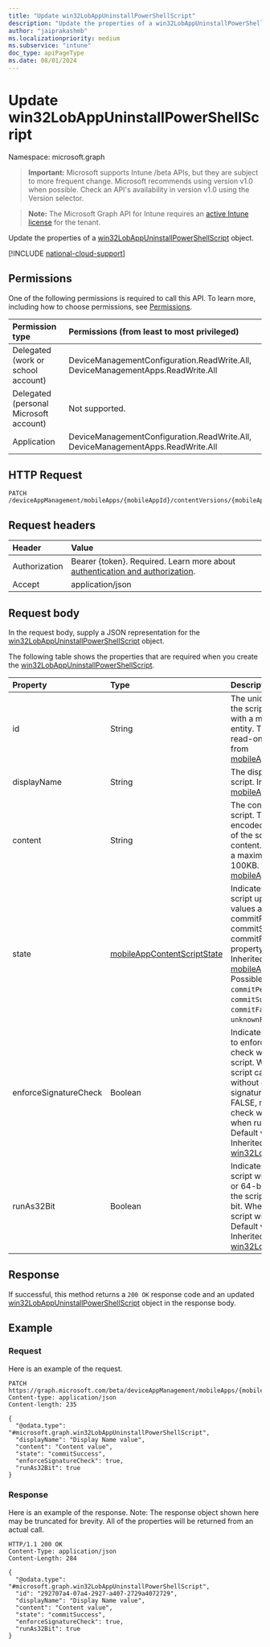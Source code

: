 ```yaml
---
title: "Update win32LobAppUninstallPowerShellScript"
description: "Update the properties of a win32LobAppUninstallPowerShellScript object."
author: "jaiprakashmb"
ms.localizationpriority: medium
ms.subservice: "intune"
doc_type: apiPageType
ms.date: 08/01/2024
---
```


# Update win32LobAppUninstallPowerShellScript

Namespace: microsoft.graph

> **Important:** Microsoft supports Intune /beta APIs, but they are subject to more frequent change. Microsoft recommends using version v1.0 when possible. Check an API's availability in version v1.0 using the Version selector.

> **Note:** The Microsoft Graph API for Intune requires an [active Intune license](https://go.microsoft.com/fwlink/?linkid=839381) for the tenant.

Update the properties of a [win32LobAppUninstallPowerShellScript](../resources/intune-apps-win32lobappuninstallpowershellscript.md) object.

[!INCLUDE [national-cloud-support](../../includes/all-clouds.md)]

## Permissions
One of the following permissions is required to call this API. To learn more, including how to choose permissions, see [Permissions](/graph/permissions-reference).

|Permission type|Permissions (from least to most privileged)|
|:---|:---|
|Delegated (work or school account)|DeviceManagementConfiguration.ReadWrite.All, DeviceManagementApps.ReadWrite.All|
|Delegated (personal Microsoft account)|Not supported.|
|Application|DeviceManagementConfiguration.ReadWrite.All, DeviceManagementApps.ReadWrite.All|

## HTTP Request
<!-- {
  "blockType": "ignored"
}
-->
``` http
PATCH /deviceAppManagement/mobileApps/{mobileAppId}/contentVersions/{mobileAppContentId}/scripts/{mobileAppContentScriptId}
```

## Request headers
|Header|Value|
|:---|:---|
|Authorization|Bearer {token}. Required. Learn more about [authentication and authorization](/graph/auth/auth-concepts).|
|Accept|application/json|

## Request body
In the request body, supply a JSON representation for the [win32LobAppUninstallPowerShellScript](../resources/intune-apps-win32lobappuninstallpowershellscript.md) object.

The following table shows the properties that are required when you create the [win32LobAppUninstallPowerShellScript](../resources/intune-apps-win32lobappuninstallpowershellscript.md).

|Property|Type|Description|
|:---|:---|:---|
|id|String|The unique identifier of the script associated with a mobileLobApp entity. This property is read-only. Inherited from [mobileAppContentScript](../resources/intune-apps-mobileappcontentscript.md)|
|displayName|String|The display name for the script. Inherited from [mobileAppContentScript](../resources/intune-apps-mobileappcontentscript.md)|
|content|String|The content of the script. This is a Base64-encoded representation of the script's original content. The content has a maximum size limit of 100KB. Inherited from [mobileAppContentScript](../resources/intune-apps-mobileappcontentscript.md)|
|state|[mobileAppContentScriptState](../resources/intune-apps-mobileappcontentscriptstate.md)|Indicates the state of the script upload. Possible values are commitPending, commitSuccess, and commitFailed. This property is read-only. Inherited from [mobileAppContentScript](../resources/intune-apps-mobileappcontentscript.md). Possible values are: `commitPending`, `commitSuccess`, `commitFailed`, `unknownFutureValue`.|
|enforceSignatureCheck|Boolean|Indicates whether or not to enforce a signature check when running the script. When TRUE, the script cannot be run without enforcing a signature check. When FALSE, no signature check will be enforced when running the script. Default value is FALSE. Inherited from [win32LobAppScript](../resources/intune-apps-win32lobappscript.md)|
|runAs32Bit|Boolean|Indicates whether the script will run as 32-bit or 64-bit. When TRUE, the script will run as 32-bit. When FALSE, the script will run as 64-bit. Default value is FALSE. Inherited from [win32LobAppScript](../resources/intune-apps-win32lobappscript.md)|



## Response
If successful, this method returns a `200 OK` response code and an updated [win32LobAppUninstallPowerShellScript](../resources/intune-apps-win32lobappuninstallpowershellscript.md) object in the response body.

## Example

### Request
Here is an example of the request.
``` http
PATCH https://graph.microsoft.com/beta/deviceAppManagement/mobileApps/{mobileAppId}/contentVersions/{mobileAppContentId}/scripts/{mobileAppContentScriptId}
Content-type: application/json
Content-length: 235

{
  "@odata.type": "#microsoft.graph.win32LobAppUninstallPowerShellScript",
  "displayName": "Display Name value",
  "content": "Content value",
  "state": "commitSuccess",
  "enforceSignatureCheck": true,
  "runAs32Bit": true
}
```

### Response
Here is an example of the response. Note: The response object shown here may be truncated for brevity. All of the properties will be returned from an actual call.
``` http
HTTP/1.1 200 OK
Content-Type: application/json
Content-Length: 284

{
  "@odata.type": "#microsoft.graph.win32LobAppUninstallPowerShellScript",
  "id": "292707a4-07a4-2927-a407-2729a4072729",
  "displayName": "Display Name value",
  "content": "Content value",
  "state": "commitSuccess",
  "enforceSignatureCheck": true,
  "runAs32Bit": true
}
```
